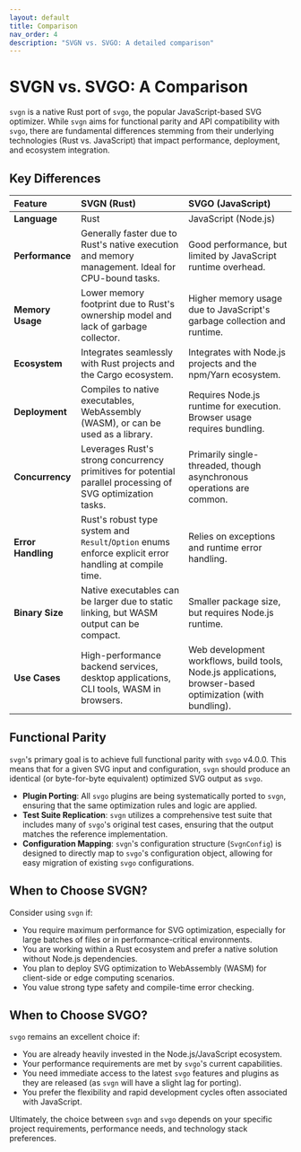 ```yaml
---
layout: default
title: Comparison
nav_order: 4
description: "SVGN vs. SVGO: A detailed comparison"
---
```


# SVGN vs. SVGO: A Comparison

`svgn` is a native Rust port of `svgo`, the popular JavaScript-based SVG optimizer. While `svgn` aims for functional parity and API compatibility with `svgo`, there are fundamental differences stemming from their underlying technologies (Rust vs. JavaScript) that impact performance, deployment, and ecosystem integration.

## Key Differences

| Feature             | SVGN (Rust)                                     | SVGO (JavaScript)                               |
| :------------------ | :---------------------------------------------- | :---------------------------------------------- |
| **Language**        | Rust                                            | JavaScript (Node.js)                            |
| **Performance**     | Generally faster due to Rust's native execution and memory management. Ideal for CPU-bound tasks. | Good performance, but limited by JavaScript runtime overhead. |
| **Memory Usage**    | Lower memory footprint due to Rust's ownership model and lack of garbage collector. | Higher memory usage due to JavaScript's garbage collection and runtime. |
| **Ecosystem**       | Integrates seamlessly with Rust projects and the Cargo ecosystem. | Integrates with Node.js projects and the npm/Yarn ecosystem. |
| **Deployment**      | Compiles to native executables, WebAssembly (WASM), or can be used as a library. | Requires Node.js runtime for execution. Browser usage requires bundling. |
| **Concurrency**     | Leverages Rust's strong concurrency primitives for potential parallel processing of SVG optimization tasks. | Primarily single-threaded, though asynchronous operations are common. |
| **Error Handling**  | Rust's robust type system and `Result`/`Option` enums enforce explicit error handling at compile time. | Relies on exceptions and runtime error handling. |
| **Binary Size**     | Native executables can be larger due to static linking, but WASM output can be compact. | Smaller package size, but requires Node.js runtime. |
| **Use Cases**       | High-performance backend services, desktop applications, CLI tools, WASM in browsers. | Web development workflows, build tools, Node.js applications, browser-based optimization (with bundling). |

## Functional Parity

`svgn`'s primary goal is to achieve full functional parity with `svgo` v4.0.0. This means that for a given SVG input and configuration, `svgn` should produce an identical (or byte-for-byte equivalent) optimized SVG output as `svgo`.

-   **Plugin Porting**: All `svgo` plugins are being systematically ported to `svgn`, ensuring that the same optimization rules and logic are applied.
-   **Test Suite Replication**: `svgn` utilizes a comprehensive test suite that includes many of `svgo`'s original test cases, ensuring that the output matches the reference implementation.
-   **Configuration Mapping**: `svgn`'s configuration structure (`SvgnConfig`) is designed to directly map to `svgo`'s configuration object, allowing for easy migration of existing `svgo` configurations.

## When to Choose SVGN?

Consider using `svgn` if:

-   You require maximum performance for SVG optimization, especially for large batches of files or in performance-critical environments.
-   You are working within a Rust ecosystem and prefer a native solution without Node.js dependencies.
-   You plan to deploy SVG optimization to WebAssembly (WASM) for client-side or edge computing scenarios.
-   You value strong type safety and compile-time error checking.

## When to Choose SVGO?

`svgo` remains an excellent choice if:

-   You are already heavily invested in the Node.js/JavaScript ecosystem.
-   Your performance requirements are met by `svgo`'s current capabilities.
-   You need immediate access to the latest `svgo` features and plugins as they are released (as `svgn` will have a slight lag for porting).
-   You prefer the flexibility and rapid development cycles often associated with JavaScript.

Ultimately, the choice between `svgn` and `svgo` depends on your specific project requirements, performance needs, and technology stack preferences.
